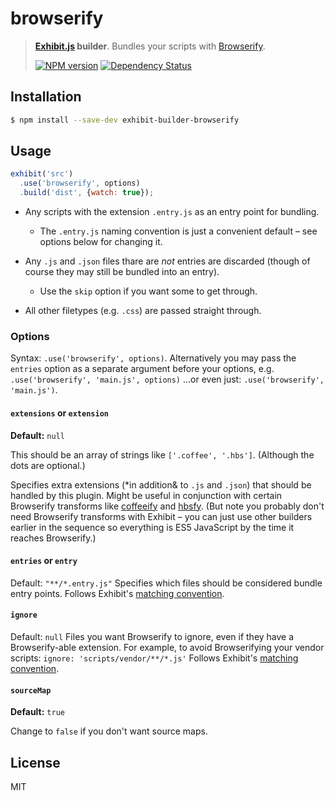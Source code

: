 # browserify

> **[Exhibit.js](https://github.com/exhibitjs/exhibit) builder**. Bundles your scripts with [Browserify](http://browserify.org/).
> 
> [![NPM version][npm-image]][npm-url] [![Dependency Status][depstat-image]][depstat-url]


## Installation

```sh
$ npm install --save-dev exhibit-builder-browserify
```


## Usage

```js
exhibit('src')
  .use('browserify', options)
  .build('dist', {watch: true});
```

- Any scripts with the extension `.entry.js` as an entry point for bundling.
    - The `.entry.js` naming convention is just a convenient default – see options below for changing it.

- Any `.js` and `.json` files thare are *not* entries are discarded (though of course they may still be bundled into an entry).
    - Use the `skip` option if you want some to get through.

- All other filetypes (e.g. `.css`) are passed straight through.


### Options

Syntax: `.use('browserify', options)`. Alternatively you may pass the `entries` option as a separate argument before your options, e.g. `.use('browserify', 'main.js', options)` ...or even just: `.use('browserify', 'main.js')`.


#### `extensions` or `extension`

**Default:** `null`

This should be an array of strings like `['.coffee', '.hbs']`. (Although the dots are optional.)

Specifies extra extensions (*in addition& to `.js` and `.json`) that should be handled by this plugin. Might be useful in conjunction with certain Browserify transforms like [coffeeify](https://github.com/jnordberg/coffeeify) and [hbsfy](https://github.com/epeli/node-hbsfy). (But note you probably don't need Browserify transforms with Exhibit – you can just use other builders earlier in the sequence so everything is ES5 JavaScript by the time it reaches Browserify.)


#### `entries` or `entry`
Default: `"**/*.entry.js"`
Specifies which files should be considered bundle entry points.
Follows Exhibit's [matching convention](https://github.com/exhibitjs/exhibit/docs/matching.md).


#### `ignore`
Default: `null`
Files you want Browserify to ignore, even if they have a Browserify-able extension. For example, to avoid Browserifying your vendor scripts: `ignore: 'scripts/vendor/**/*.js'`
Follows Exhibit's [matching convention](https://github.com/exhibitjs/exhibit/docs/matching.md).


#### `sourceMap`

**Default:** `true`

Change to `false` if you don't want source maps.


## License

MIT


<!-- badge URLs -->
[npm-url]: https://npmjs.org/package/exhibit-builder-browserify
[npm-image]: https://img.shields.io/npm/v/exhibit-builder-browserify.svg?style=flat-square

[travis-url]: http://travis-ci.org/exhibitjs/exhibit-builder-browserify
[travis-image]: https://img.shields.io/travis/exhibitjs/exhibit-builder-browserify.svg?style=flat-square

[depstat-url]: https://david-dm.org/exhibitjs/exhibit-builder-browserify
[depstat-image]: https://img.shields.io/david/exhibitjs/exhibit-builder-browserify.svg?style=flat-square
